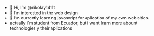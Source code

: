 - 👋 Hi, I’m @nikolay1411t
- 👀 I’m interested in the web design
- 🌱 I’m currently learning javascript for aplication of my own web sities.
- actually i´m student from Ecuador, but  i want learn more abount technologies y their aplications


<!---
nikolay1411t/nikolay1411t is a ✨ special ✨ repository because its `README.md` (this file) appears on your GitHub profile.
You can click the Preview link to take a look at your changes.
--->
